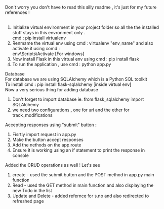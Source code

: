 Don't worry you don't have to read this silly readme , it's just for my future references ! <br><br>

1. Initialize virtual environment in your project folder so all the the installed stuff stays in this envronment only . <br> cmd : pip install virtualenv <br>
2. Renmame the virtual env using cmd : virtualenv "env_name" and also activate it using comd : <br> env\Scripts\Activate [For windows] <br>
3. Now install Flask in this virtual env using cmd : pip install flask <br>
4. To run the application , use cmd : python app.py <br>

Database <br>
For database we are using SQLAlchemy which is a Python SQL toolkit <br>
To install cmd : pip install flask-sqlalchemy [inside virtual env] <br>
Now a very serious thing for adding database <br>
1. Don't forget to import database ie. from flask_sqlalchemy import SQLAlchemy <br>
2. we need two configurations , one for uri and the other for track_modifications <br>

Accepting responses using "submit" button : <br>
1. Fisrtly import request in app.py <br>
2. Make the button accept responses <br>
3. Add the nethods on the app.route <br>
4. Ensure it is working using an if statement to print the response in console <br>

Added the CRUD operations as well ! Let's see <br>
1. create - used the submit button and the POST method in app.py main function <br>
2. Read - used the GET method in main function and also displaying the new Todo in the list <br>
3. Update and Delete - added refernce for s.no and also redirected to refreshed page <br>
